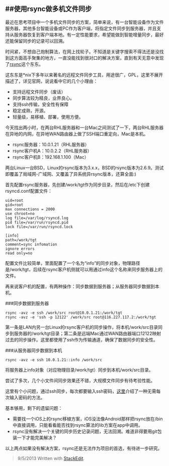 ##使用rsync做多机文件同步
---

最近在思考项目中一个多机文件同步的方案，简单来说，有一台智能设备作为文件服务器，其他多台智能设备或PC作为客户端，将指定文件同步到服务器，并且支持从服务器恢复到客户端本地。有一定性能要求，希望能做到智能增量同步，最好还能保留同步的记录可以回溯。

时间紧，不想自己炮制算法，在网上找轮子。不知道是关键字搜索不得法还是没找到这方面高手聚集的地方，一直没能找到很对口的解决方案，直到有天无意中发现了[rsync](http://rsync.samba.org)这个东东。

这东东是*nix下多年以来著名的远程文件同步工具，用途很广，GPL，这里不展开描述了，详见官网，说说看中它的几个小理由：
- 支持远程文件同步（废话）
- 同步算法较为精良，业界良心。
- 支持ssh传输，安全性有保障
- 稳定成熟，开源。
- 轻量级，易移植、部署，使用方便。

今天找出两小时，在两台RHL服务器和一台Mac之间测试了一下，两台RHL服务器在异地的内网，在异地WAN路由器上做了SSH端口重定向，Mac是本机。
- rsync服务器：10.0.1.21（RHL服务器）
- rsync客户机A：10.0.2.2（RHL服务器）
- rsync客户机B：192.168.1.100（Mac）

两台Linux一台BSD，Linux的rsync版本为3.x.x，BSD的rsync版本为2.6.9。测试即覆盖了局域网-广域网、又覆盖了异系统异rsync版本，还算全面:)

首先配置rsync服务器，先创建/work/tgt作为同步目录，然后在/etc下创建rsyncd.conf配置文件：
```
uid=root
gid=root
max connections = 2000
use chroot=no
log file=/var/log/rsyncd.log
pid file=/var/run/rsyncd.pid
lock file=/var/run/rsyncd.lock

[info]
path=/work/tgt
comment=sync infomation
ignore errors
read only=no
```
配置文件比较简单，里面配置了一个名为“info”的同步对象，物理路径是/work/tgt，后续在rsync客户机侧就可以用通过info这个名称来同步服务器上的文件。

再来说客户机的配置，有两种操作：同步数据到服务器；从服务器同步数据到本机。

###同步数据到服务器
```
rsync -avz -e ssh /work/src root@10.0.1.21:/work/tgt
rsync -avz -e 'ssh -p 12122' /work/src root@116.227.117.2:/work/tgt
```
第一条是LAN内另一台Linux的rsync客户机的同步操作，将本机/work/src目录同步到服务器的/work/tgt目录；第二条是远端Mac通过WAN路由器端口12122映射过去的同步操作。这里都使用了ssh作为传输通道，确保了数据同步的安全性。

###从服务器同步数据到本机
```
rsync -avz -e ssh 10.0.1.21::info /work/src
```
将服务器上info对象（对应物理目录/work/tgt）同步到本机/work/src目录。

尝试了多次，几个小文件间同步效果还不错，大规模文件同步有待考验性能。

这里有个小问题，通过ssh同步，每次都要输入ssh密码，[这里](http://aotee.com/ssh-rsync-files-without-password)介绍了一种无需每次输入密码的方法。

基本够用，剩下的遗留问题：
- 需要找一个iOS上的rsync移植方案，iOS没法像Android那样把rsync放在/bin中直接调用，只能看看能否找到rsync算法的lib方案在app中调用。
- rsync没有解决一个关键的同步历史记录问题，无法回溯。难道非得要用git包装一下才能完美解决？

以上两点如果没有解决方案，rsync还是无法作为项目的首选，有待进一步研究。

> 9/5/2013 Written with [StackEdit](http://benweet.github.io/stackedit/).